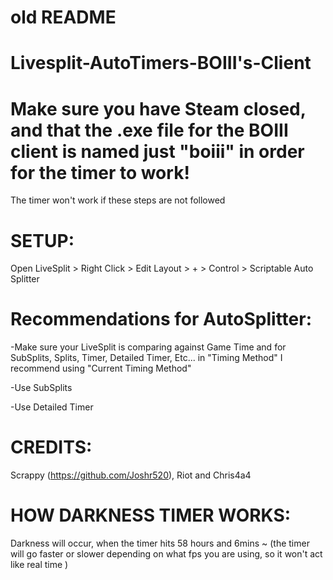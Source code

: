 # old README
# Livesplit-AutoTimers-BOIII's-Client

# Make sure you have Steam closed, and that the .exe file for the BOIII client is named just "boiii" in order for the timer to work!
The timer won't work if these steps are not followed

# SETUP:
Open LiveSplit > Right Click > Edit Layout > + > Control > Scriptable Auto Splitter

# Recommendations for AutoSplitter:
-Make sure your LiveSplit is comparing against Game Time and for SubSplits, Splits, Timer, Detailed Timer, Etc... in "Timing Method" I recommend using "Current Timing Method"

-Use SubSplits

-Use Detailed Timer

# CREDITS:
Scrappy (https://github.com/Joshr520), Riot and Chris4a4

# HOW DARKNESS TIMER WORKS:
Darkness will occur, when the timer hits 58 hours and 6mins ~ (the timer will go faster or slower depending on what fps you are using, so it won't act like real time )
